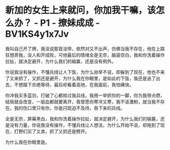 # 新加的女生上来就问，你加我干嘛，该怎么办？ - P1 - 撩妹成成 - BV1KS4y1x7Jv

我叫自己开了牌，我没说那首没带，依然对又不出声，仿佛当我不存在，他在上路狂想弄我，没人和开成败，可他最后的情绪全是无奈，脑袋空白，我和你洗着操作拉扯，就决定避开，为什么我们的输赢，还是没有例外。

你说我没有操作，不懂兵线让人下饭，为什么抬举不说，却躲到了现在，他也不来了又来抓了，又抓还是避开，为什么我在你眼里，是如此的下饭，我还是追了出去，不想踏下杀绝等待，最后却看着高地，在我面前，我怕痛快。

你冲我买多蓝剑，打破了心都掠过我兵线，我用一举抓你的一脚，你为我带点燃，结局就会改变，一层血都就要离开，我曾愿你寒冷又寒，我不该激盼，就当我不存在，我的伤口里只有你，你是闪现迫不及待，吞下来的兵线。

全是无奈，屏幕黑白，我和你洗着操作拉扯，就决定避开，为什么我们的输赢，还是没有力量，你说我没有操作，不懂兵线让人想法，为什么开始不说，却拖到了现在，打野们买了又卖，抓了又抓还是劈开。

为什么我在你眼里是。
